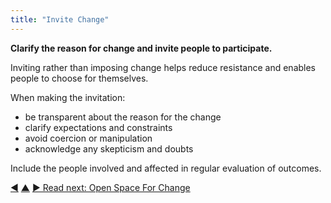 ```yaml
---
title: "Invite Change"
---
```



**Clarify the reason for change and invite people to participate.**

Inviting rather than imposing change helps reduce resistance and enables people to choose for themselves.

When making the invitation:

-   be transparent about the reason for the change
-   clarify expectations and constraints
-   avoid coercion or manipulation
-   acknowledge any skepticism and doubts

Include the people involved and affected in regular evaluation of outcomes.


<div class="bottom-nav">
<a href="be-the-change.html" title="Back to: Be The Change">◀</a> <a href="bringing-in-s3.html" title="Up: Bringing in S3">▲</a> <a href="open-space-for-change.html" title="Read next: Open Space For Change">▶ Read next: Open Space For Change</a>
</div>


<script type="text/javascript">
Mousetrap.bind('g n', function() {
    window.location.href = 'open-space-for-change.html';
    return false;
});
</script>

